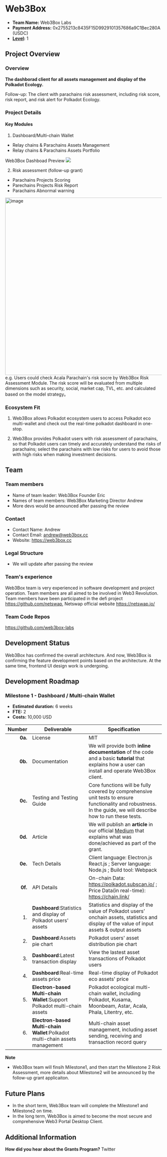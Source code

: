 # Web3Box
- **Team Name:** Web3Box Labs
- **Payment Address:** 0x2755213c8435F15D9929101357686a9C1Bec280A (USDC)
- **[Level](https://github.com/w3f/Grants-Program/tree/master#level_slider-levels):** 1

## Project Overview

### Overview

**The dashborad client for all assets management and display of the Polkadot Ecology.**

Follow-up: The client with parachains risk assessment, including risk score, risk report, and risk alert for Polkadot Ecology.



### Project Details

#### Key Modules ####
1. Dashboard/Multi-chain Wallet
- Relay chains & Parachains Assets Management
- Relay chains & Parachains Assets Portfolio

Web3Box Dashboad Preview
**![](https://lh3.googleusercontent.com/KZwZrmrRtQHMPqqcGkssfYtvC8SDmvGwB0WjbQ6r12Doqrx5yGyLcraGbVbqSFpYQjR-NcHUUK6tLYfmuq3huMCAsRHT0T_qiQ_AIV-KDvgroW1boEHsbeipCwXi245WDXsP3-LnI5BzpsVcXM4O6ux2RUrujJrY8Ah6qemsCDsxXz6FVLEtICp3JF79qw)**

2. Risk assessment (follow-up grant)
- Parachains Projects Scoring
- Parechains Projects Risk Report
- Parachains Abnormal warning

<img width="569" alt="image" src="https://user-images.githubusercontent.com/117150831/200757322-7e71bb05-9246-4367-bf43-f006627e1bab.png">
e.g. Users could check Acala Parachain's risk socre by Web3Box Risk Assessment Module. The risk score will be evaluated from multiple dimensions such as security, social, market cap, TVL, etc. and calculated based on the model strategy。




### Ecosystem Fit

1. Web3Box allows Polkadot ecosystem users to access Polkadot eco multi-wallet and check out the real-time polkadot dashboard in one-stop.

2. Web3Box provides Polkadot users with risk assessment of parachains, so that Polkadot users can timely and accurately understand the risks of parachains; select the parachains with low risks for users to avoid those with high risks when making investment decisions.


## Team 

### Team members

- Name of team leader: Web3Box Founder Eric
- Names of team members: Web3Box Marketing Director Andrew 
- More devs would be announced after passing the review

### Contact

- Contact Name: Andrew 
- Contact Email: andrew@web3box.cc
- Website: https://web3box.cc

### Legal Structure

- We will update after passing the review

### Team's experience

Web3Box team is very experienced in software development and project operation. Team members are all aimed to be involved in Web3 Revolution. Team members have been participated in the defi project https://github.com/netswap, Netswap official website https://netswap.io/

### Team Code Repos

https://github.com/web3box-labs


## Development Status

Web3Box has confirmed the overall architecture. And now, Web3Box is confirming the feature development points based on the architecture. At the same time, frontend UI design work is undergoing.

## Development Roadmap

### Milestone 1 - Dashboard / Multi-chain Wallet

- **Estimated duration:** 6 weeks
- **FTE:**  2
- **Costs:** 10,000 USD


| Number | Deliverable | Specification |
| -----: | ----------- | ------------- |
| **0a.** | License |  MIT  |
| **0b.** | Documentation | We will provide both **inline documentation** of the code and a basic **tutorial** that explains how a user can install and operate Web3Box client. |
| **0c.** | Testing and Testing Guide | Core functions will be fully covered by comprehensive unit tests to ensure functionality and robustness. In the guide, we will describe how to run these tests. |
| **0d.** | Article | We will publish an **article** in our official [Medium](https://medium.com/@web3box.official) that explains what was done/achieved as part of the grant.  |
| **0e.** | Tech Details | Client language: Electron.js React.js ; Server language: Node.js ; Build tool: Webpack |
| **0f.** | API Details| On-chain Data: https://polkadot.subscan.io/ ; Price Data(in real-time): https://chain.link/ |
| 1. | **Dashboard**:Statistics and display of Polkadot users' assets | Statistics and display of the value of Polkadot users’ onchain assets, statistics and display of the value of input assets & output assets |
| 2. | **Dashboard**:Assets pie chart| Polkadot users' asset distribution pie chart |
| 3. | **Dashboard**:Latest transaction display | View the lastest asset transactions of Polkadot users |
| 4. | **Dashboard**:Real-time assets price | Real-time display of Polkadot eco assets' price |
| 5. | **Electron-based Multi-chain Wallet**:Support Polkadot multi-chain assets | Polkadot ecological multi-chain wallet, including Polkadot, Kusama, Moonbeam, Astar, Acala, Phala, Litentry, etc. |
| 6. | **Electron-based Multi-chain Wallet**:Polkadot multi-chain assets management  | Multi-chain asset management, including asset sending, receiving and transaction record query

**Note**
- Web3Box team will finsih Milestone1, and then start the Milestone 2 Risk Assessment, more details about Milestone2 will be announced by the follow-up grant applicaiton.


## Future Plans

- In the short term, Web3Box team will complete the Milestone1 and Milestone2 on time.
- In the long term, Web3Box is aimed to become the most secure and comprehensive Web3 Portal Desktop Client.


## Additional Information 

**How did you hear about the Grants Program?** Twitter 

